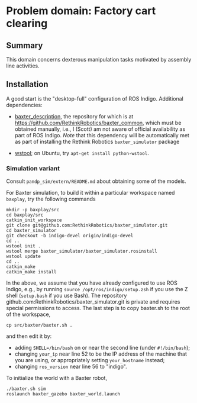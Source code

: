 Problem domain: Factory cart clearing
=====================================

Summary
-------

This domain concerns dexterous manipulation tasks motivated by assembly line
activities.


Installation
------------

A good start is the "desktop-full" configuration of ROS Indigo.  Additional
dependencies:
* [baxter_description](http://wiki.ros.org/baxter_description), the repository
  for which is at <https://github.com/RethinkRobotics/baxter_common>, which must
  be obtained manually, i.e., I (Scott) am not aware of official availability as
  part of ROS Indigo.  *Note* that this dependency will be automatically met as
  part of installing the Rethink Robotics `baxter_simulator` package

* [wstool](http://wiki.ros.org/wstool); on Ubuntu, try `apt-get install python-wstool`.


### Simulation variant

Consult `pandp_sim/extern/README.md` about obtaining some of the models.

For Baxter simulation, to build it within a particular workspace named
`baxplay`, try the following commands

    mkdir -p baxplay/src
    cd baxplay/src
    catkin_init_workspace
    git clone git@github.com:RethinkRobotics/baxter_simulator.git
    cd baxter_simulator
    git checkout -b indigo-devel origin/indigo-devel
    cd ..
    wstool init .
    wstool merge baxter_simulator/baxter_simulator.rosinstall
    wstool update
    cd ..
    catkin_make
    catkin_make install

In the above, we assume that you have already configured to use ROS Indigo,
e.g., by running `source /opt/ros/indigo/setup.zsh` if you use the Z shell
(`setup.bash` if you use Bash).  The repository github.com:RethinkRobotics/baxter_simulator.git
is private and requires special permissions to access.  The last step is to copy baxter.sh to the root of the workspace,

    cp src/baxter/baxter.sh .

and then edit it by:
* adding `SHELL=/bin/bash` on or near the second line (under `#!/bin/bash`);
* changing `your_ip` near line 52 to be the IP address of the machine that you
  are using, or appropriately setting `your_hostname` instead;
* changing `ros_version` near line 56 to "indigo".

To initialize the world with a Baxter robot,

    ./baxter.sh sim
    roslaunch baxter_gazebo baxter_world.launch
